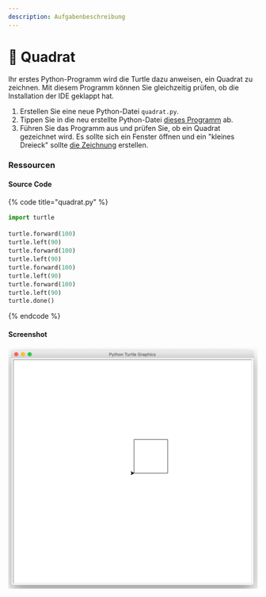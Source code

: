 ```yaml
---
description: Aufgabenbeschreibung
---
```


# 🐢 Quadrat

Ihr erstes Python-Programm wird die Turtle dazu anweisen, ein Quadrat zu zeichnen. Mit diesem Programm können Sie gleichzeitig prüfen, ob die Installation der IDE geklappt hat.

1. Erstellen Sie eine neue Python-Datei `quadrat.py`.
2. Tippen Sie in die neu erstellte Python-Datei [dieses Programm](quadrat.md#source-code) ab.
3. Führen Sie das Programm aus und prüfen Sie, ob ein Quadrat gezeichnet wird. Es sollte sich ein Fenster öffnen und ein "kleines Dreieck" sollte [die Zeichnung](quadrat.md#screenshot) erstellen.

### Ressourcen

#### Source Code

{% code title="quadrat.py" %}
```python
import turtle

turtle.forward(100)
turtle.left(90)
turtle.forward(100)
turtle.left(90)
turtle.forward(100)
turtle.left(90)
turtle.forward(100)
turtle.left(90)
turtle.done()
```
{% endcode %}

#### Screenshot

![Resultat der Ausführung](../../.gitbook/assets/quadrat.png)
